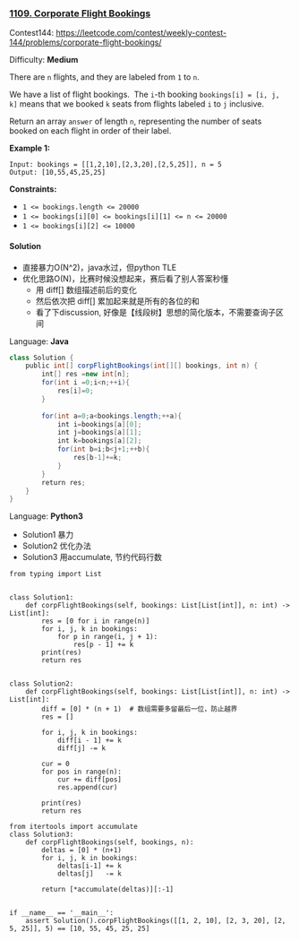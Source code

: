  ### [1109\. Corporate Flight Bookings](https://leetcode.com/problems/corporate-flight-bookings/)

Contest144: https://leetcode.com/contest/weekly-contest-144/problems/corporate-flight-bookings/

Difficulty: **Medium**


There are `n` flights, and they are labeled from `1` to `n`.

We have a list of flight bookings.  The `i`-th booking `bookings[i] = [i, j, k]` means that we booked `k` seats from flights labeled `i` to `j` inclusive.

Return an array `answer` of length `n`, representing the number of seats booked on each flight in order of their label.

**Example 1:**

```
Input: bookings = [[1,2,10],[2,3,20],[2,5,25]], n = 5
Output: [10,55,45,25,25]
```

**Constraints:**

*   `1 <= bookings.length <= 20000`
*   `1 <= bookings[i][0] <= bookings[i][1] <= n <= 20000`
*   `1 <= bookings[i][2] <= 10000`


#### Solution

- 直接暴力O(N^2)，java水过，但python TLE
- 优化思路O(N)，比赛时候没想起来，赛后看了别人答案秒懂
    - 用 diff[] 数组描述前后的变化
    - 然后依次把 diff[] 累加起来就是所有的各位的和
    - 看了下discussion, 好像是【线段树】思想的简化版本，不需要查询子区间

Language: **Java**

```java
class Solution {
    public int[] corpFlightBookings(int[][] bookings, int n) {
        int[] res =new int[n];
        for(int i =0;i<n;++i){
            res[i]=0;
        }
        
        for(int a=0;a<bookings.length;++a){
            int i=bookings[a][0];
            int j=bookings[a][1];
            int k=bookings[a][2];
            for(int b=i;b<j+1;++b){
                res[b-1]+=k;
            }
        }
        return res;
    }
}
```

Language: **Python3**

- Solution1 暴力
- Solution2 优化办法
- Solution3 用accumulate, 节约代码行数

```python3
from typing import List
​
​
class Solution1:
    def corpFlightBookings(self, bookings: List[List[int]], n: int) -> List[int]:
        res = [0 for i in range(n)]
        for i, j, k in bookings:
            for p in range(i, j + 1):
                res[p - 1] += k
        print(res)
        return res
​
​
class Solution2:
    def corpFlightBookings(self, bookings: List[List[int]], n: int) -> List[int]:
        diff = [0] * (n + 1)  # 数组需要多留最后一位，防止越界
        res = []
​
        for i, j, k in bookings:
            diff[i - 1] += k
            diff[j] -= k
​
        cur = 0
        for pos in range(n):
            cur += diff[pos]
            res.append(cur)
​
        print(res)
        return res

from itertools import accumulate
class Solution3:
    def corpFlightBookings(self, bookings, n):
        deltas = [0] * (n+1)
        for i, j, k in bookings:
            deltas[i-1] += k
            deltas[j]   -= k
        
        return [*accumulate(deltas)][:-1]
​
​
if __name__ == '__main__':
    assert Solution().corpFlightBookings([[1, 2, 10], [2, 3, 20], [2, 5, 25]], 5) == [10, 55, 45, 25, 25]
​
```